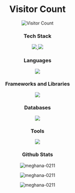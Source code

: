 <div align="center">  
  
# Visitor Count

![Visitor Count](https://profile-counter.glitch.me/dheerajmantha/count.svg)

 ### Tech Stack

  <a href="https://skillicons.dev">
    <img src="https://skillicons.dev/icons?i=html,css,js,ts,react,nextjs,nodejs,tailwind,redux,firebase,figma,pr,photoshop,ae,ps,xd" />
  </a>

  <a href="https://skillicons.dev">
    <img src="https://skillicons.dev/icons?i=python,java,cpp,git,github,vscode,npm,flask,spring,mysql,mongodb,postman,netlify,vercel,aws,azure" />
  </a>

  <br/>

  ### Languages

  <a href="https://skillicons.dev">
    <img src="https://skillicons.dev/icons?i=java,python,c,cpp,javascript,typescript,html,css" />
  </a>

  <br/>

  ### Frameworks and Libraries

  <a href="https://skillicons.dev">
    <img src="https://skillicons.dev/icons?i=react,nextjs,nodejs,express,tailwind,redux,bootstrap,materialui,flask,spring,numpy,pandas,scikitlearn,tensorflow,pytorch" />
  </a>

  <br/>

  ### Databases

  <a href="https://skillicons.dev">
    <img src="https://skillicons.dev/icons?i=mysql,mongodb,postgresql,sqlite,firebase,redis,prisma,graphql" />
  </a>

  <br/>

  ### Tools

  <a href="https://skillicons.dev">
    <img src="https://skillicons.dev/icons?i=git,github,vscode,npm,yarn,docker,kubernetes,jenkins,netlify,vercel,aws,azure,gcp,figma,photoshop,illustrator,xd,premiere,aftereffects,canva,blender" />
  </a>

  <br/>

  ### Github Stats

  <p align="center">
    <img src="https://github-readme-stats.vercel.app/api?username=meghana-0211&show_icons=true&theme=radical" alt="meghana-0211" />
  </p>

  <p align="center">
    <img src="https://github-readme-streak-stats.herokuapp.com/?user=meghana-0211&theme=radical" alt="meghana-0211" />
  </p>

  <p align="center">
    <img src="https://github-readme-stats.vercel.app/api/top-langs/?username=meghana-0211&layout=compact&theme=radical" alt="meghana-0211" />
  </p>

</div>
